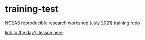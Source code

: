 # training-test
NCEAS reproducible research workshop (July 2021) training repo

[link to the day's lesson here](https://learning.nceas.ucsb.edu/2021-07-RRCourse/session-4-version-control-with-git-and-github.html#create-a-remote-repository-on-github)
